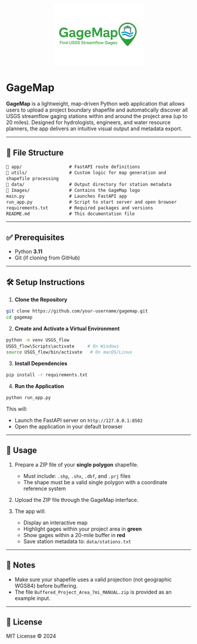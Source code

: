 <p align="center">
  <img src="Images/Logo.png" alt="GageMap Logo" width="250"/>
</p>

# GageMap

**GageMap** is a lightweight, map-driven Python web application that allows users to upload a project boundary shapefile and automatically discover all USGS streamflow gaging stations within and around the project area (up to 20 miles). Designed for hydrologists, engineers, and water resource planners, the app delivers an intuitive visual output and metadata export.

---

## 📁 File Structure

```
📂 app/                  # FastAPI route definitions
📂 utils/                # Custom logic for map generation and shapefile processing
📂 data/                 # Output directory for station metadata
📂 Images/               # Contains the GageMap logo
main.py                 # Launches FastAPI app
run_app.py              # Script to start server and open browser
requirements.txt        # Required packages and versions
README.md               # This documentation file
```

---

## ✅ Prerequisites

- Python **3.11**
- Git (if cloning from GitHub)

---

## 🛠️ Setup Instructions

1. **Clone the Repository**

```bash
git clone https://github.com/your-username/gagemap.git
cd gagemap
```

2. **Create and Activate a Virtual Environment**

```bash
python -m venv USGS_flow
USGS_flow\Scripts\activate     # On Windows
source USGS_flow/bin/activate   # On macOS/Linux
```

3. **Install Dependencies**

```bash
pip install -r requirements.txt
```

4. **Run the Application**

```bash
python run_app.py
```

This will:
- Launch the FastAPI server on `http://127.0.0.1:8502`
- Open the application in your default browser

---

## 🚀 Usage

1. Prepare a ZIP file of your **single polygon** shapefile.
    - Must include: `.shp`, `.shx`, `.dbf`, and `.prj` files
    - The shape must be a valid single polygon with a coordinate reference system

2. Upload the ZIP file through the GageMap interface.

3. The app will:
    - Display an interactive map
    - Highlight gages within your project area in **green**
    - Show gages within a 20-mile buffer in **red**
    - Save station metadata to: `data/stations.txt`

---

## 📌 Notes

- Make sure your shapefile uses a valid projection (not geographic WGS84) before buffering.
- The file `Buffered_Project_Area_7mi_MANUAL.zip` is provided as an example input.

---

## 📄 License

MIT License © 2024

